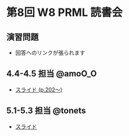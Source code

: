 第8回 W8 PRML 読書会
====

演習問題
----

- 回答へのリンクが張られます

4.4-4.5 担当 @amoO_O
----

- [スライド (p.202～)](https://github.com/daimatz/w8prml/blob/master/files/2012-12-10/prml4-3-4-5.pdf?raw=true)

5.1-5.3 担当 @tonets
----

- [スライド](http://www.slideshare.net/tonets/w8prml5153)